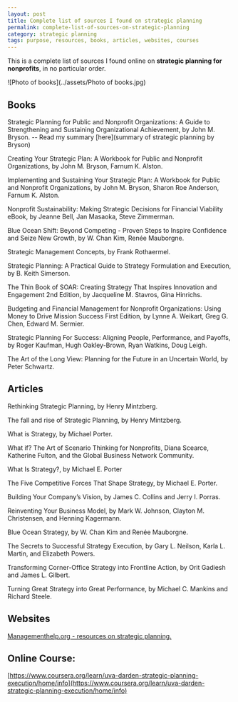 ```yaml
---
layout: post
title: Complete list of sources I found on strategic planning
permalink: complete-list-of-sources-on-strategic-planning
category: strategic planning
tags: purpose, resources, books, articles, websites, courses
---
```

This is a complete list of sources I found online on **strategic planning for nonprofits**, in no particular order.

![Photo of books](../assets/Photo of books.jpg)

## Books

Strategic Planning for Public and Nonprofit Organizations: A Guide to Strengthening and Sustaining Organizational Achievement, by John M. Bryson. -- Read my summary [here](summary of strategic planning by Bryson)

Creating Your Strategic Plan: A Workbook for Public and Nonprofit Organizations, by John M. Bryson, Farnum K. Alston.

Implementing and Sustaining Your Strategic Plan: A Workbook for Public and Nonprofit Organizations, by John M. Bryson, Sharon Roe Anderson, Farnum K. Alston.  

Nonprofit Sustainability: Making Strategic Decisions for Financial Viability eBook, by Jeanne Bell, Jan Masaoka, Steve Zimmerman.

Blue Ocean Shift: Beyond Competing - Proven Steps to Inspire Confidence and Seize New Growth, by W. Chan Kim, Renée Mauborgne.

Strategic Management Concepts, by Frank Rothaermel.

Strategic Planning: A Practical Guide to Strategy Formulation and Execution, by B. Keith Simerson.

The Thin Book of SOAR: Creating Strategy That Inspires Innovation and Engagement 2nd Edition, by Jacqueline M. Stavros, Gina Hinrichs.

Budgeting and Financial Management for Nonprofit Organizations: Using Money to Drive Mission Success First Edition, by Lynne A. Weikart, Greg G. Chen, Edward M. Sermier. 

Strategic Planning For Success: Aligning People, Performance, and Payoffs, by Roger Kaufman, Hugh Oakley-Brown, Ryan Watkins, Doug Leigh.

The Art of the Long View: Planning for the Future in an Uncertain World, by Peter Schwartz.



## Articles

Rethinking Strategic Planning, by Henry Mintzberg.

The fall and rise of Strategic Planning, by Henry Mintzberg.

What is Strategy, by Michael Porter.

What if? The Art of Scenario Thinking for Nonprofits, Diana Scearce, Katherine Fulton, and the Global Business Network Community.

What Is Strategy?, by Michael E. Porter

The Five Competitive Forces That Shape Strategy, by Michael E. Porter.

Building Your Company’s Vision, by James C. Collins and Jerry I. Porras.

Reinventing Your Business Model, by Mark W. Johnson, Clayton M. Christensen, and Henning Kagermann.

Blue Ocean Strategy, by W. Chan Kim and Renée Mauborgne.

The Secrets to Successful Strategy Execution, by Gary L. Neilson, Karla L. Martin, and Elizabeth Powers.

Transforming Corner-Office Strategy into Frontline Action, by Orit Gadiesh and James L. Gilbert.

Turning Great Strategy into Great Performance, by Michael C. Mankins and Richard Steele. 



## Websites

[Managementhelp.org - resources on strategic planning.](https://managementhelp.org/strategicplanning/index.htm#anchor1234?ts=1612480172)



## Online Course: 

[https://www.coursera.org/learn/uva-darden-strategic-planning-execution/home/info](https://www.coursera.org/learn/uva-darden-strategic-planning-execution/home/info)

